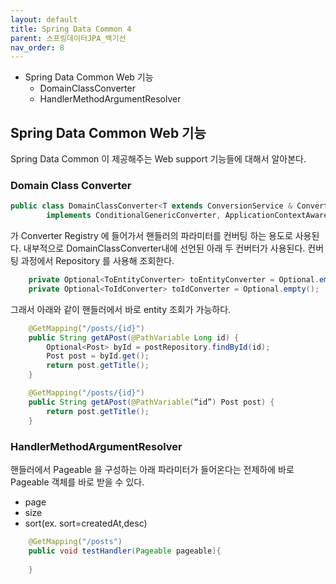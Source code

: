 ```yaml
---
layout: default
title: Spring Data Common 4
parent: 스프링데이터JPA_백기선
nav_order: 8
---
```


- Spring Data Common Web 기능
  - DomainClassConverter
  - HandlerMethodArgumentResolver  
    

## Spring Data Common Web 기능
Spring Data Common 이 제공해주는 Web support 기능들에 대해서 알아본다.

### Domain Class Converter
```java
public class DomainClassConverter<T extends ConversionService & ConverterRegistry>
		implements ConditionalGenericConverter, ApplicationContextAware
```
가 Converter Registry 에 들어가서 핸들러의 파라미터를 컨버팅 하는 용도로 사용된다.
내부적으로 DomainClassConverter내에 선언된 아래 두 컨버터가 사용된다.
컨버팅 과정에서 Repository 를 사용해 조회한다.

```java
	private Optional<ToEntityConverter> toEntityConverter = Optional.empty();
	private Optional<ToIdConverter> toIdConverter = Optional.empty();
```

그래서 아래와 같이 핸들러에서 바로 entity 조회가 가능하다.
```java
    @GetMapping("/posts/{id}")
    public String getAPost(@PathVariable Long id) {
        Optional<Post> byId = postRepository.findById(id);
        Post post = byId.get();
        return post.getTitle();
    }
```
```java
    @GetMapping("/posts/{id}")
    public String getAPost(@PathVariable(“id”) Post post) {
        return post.getTitle();
    }
```

### HandlerMethodArgumentResolver
핸들러에서 Pageable 을 구성하는 아래 파라미터가 들어온다는 전제하에 바로 Pageable 객체를 바로 받을 수 있다.
- page
- size
- sort(ex. sort=createdAt,desc)

```java
    @GetMapping("/posts")
    public void testHandler(Pageable pageable){
        
    }
```
